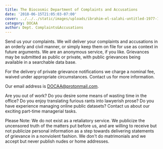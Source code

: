 ```yaml
---
title: The Biocosmic Department of Complaints and Accusations
date: '2018-06-15T21:05:03-07:00'
cover: ../../../static/images/uploads/ibrahim-el-salahi-untitled-1977-1982-1983.jpg
category: DOCAA
author: Dept. Complaints&Accusations
---
```


Send us your complaints. We will deliver your complaints and accusations in an orderly and civil manner, or simply keep them on file for use as context in future arguments. We are an anonymous service, if you like. Grievances  may be submitted as public or private, with public grievances being available in a searchable data base.

For the delivery of private grievance notifications we charge a nominal fee, waived under appropriate circumstances. Contact us for more information.

Our email address is DOCAA@protonmail.com.

Are you out of work? Do you desire some means of wasting time in the office? Do you enjoy translating furious rants into lawyerish prose? Do you have experience managing online public datasets? Contact us about our exciting part-time managerial tasks.

Please Note: We do not exist as a retaliatory service. We publicize the uncensored truth of the matters put before us, and are willing to receive but not publicize personal information as a step towards delivering statements of grievance in a nonviolent fashion. We don't do matrimonials and we accept but never publish nudes or home addresses.
